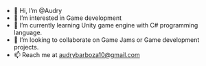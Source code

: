 - 👋 Hi, I’m @Audry
- 👀 I’m interested in Game development
- 🌱 I’m currently learning Unity game engine with C# programming language. 
- 💞️ I’m looking to collaborate on Game Jams or Game development projects.
- 📫 Reach me at audrybarboza10@gmail.com

<!---
Audry19/Audry19 is a ✨ special ✨ repository because its `README.md` (this file) appears on your GitHub profile.
You can click the Preview link to take a look at your changes.
--->

